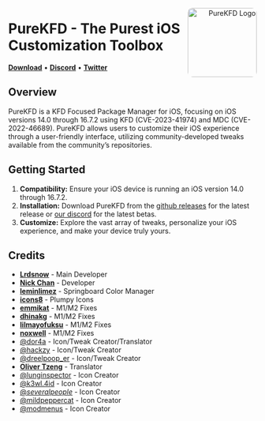 <p align="right">
  <img align="right" height="140" src="https://github.com/PureKFD/PureKFD/blob/main/Icon.png?raw=true" alt="PureKFD Logo" style="float: right; border-radius: 10px;"/>
</p>

<h1 align="left">PureKFD - The Purest iOS Customization Toolbox</h1>

<p align="left">
  <strong><a href="https://github.com/PureKFD/PureKFD/releases/latest">Download</a></strong>
  •
  <strong><a href="https://discord.gg/Kh8aKRfD3K">Discord</a></strong>
  •
  <strong><a href="https://twitter.com/Lrdsnow101">Twitter</a></strong>
</p>

## Overview

PureKFD is a KFD Focused Package Manager for iOS, focusing on iOS versions 14.0 through 16.7.2 using KFD (CVE-2023-41974) and MDC (CVE-2022-46689). PureKFD allows users to customize their iOS experience through a user-friendly interface, utilizing community-developed tweaks available from the community’s repositories.

## Getting Started

1. **Compatibility:** Ensure your iOS device is running an iOS version 14.0 through 16.7.2.
2. **Installation:** Download PureKFD from the [github releases](https://github.com/PureKFD/PureKFD/releases/latest) for the latest release or [our discord](https://discord.gg/Mve4nWJMrz) for the latest betas.
3. **Customize:** Explore the vast array of tweaks, personalize your iOS experience, and make your device truly yours.

## Credits

- [**Lrdsnow**](https://github.com/Lrdsnow) - Main Developer
- [**Nick Chan**](https://github.com/asdfugil) - Developer
- [**leminlimez**](https://github.com/leminlimez) - Springboard Color Manager
- [**icons8**](https://icons8.com) - Plumpy Icons
- [**emmikat**](https://github.com/emmikat) - M1/M2 Fixes
- [**dhinakg**](https://github.com/dhinakg) - M1/M2 Fixes
- [**lilmayofuksu**](https://github.com/lilmayofuksu) - M1/M2 Fixes
- [**noxwell**](https://github.com/noxwell) - M1/M2 Fixes
- [@dor4a](https://discord.com/users/455513497288310785) - Icon/Tweak Creator/Translator
- [@hackzy](https://discord.com/users/424899221267939328) - Icon/Tweak Creator
- [@dreelpoop_er](https://discord.com/users/669665537051197491) - Icon/Tweak Creator
- [**Oliver Tzeng**](https://github.com/olivertzeng) - Translator
- [@lunginspector](https://discord.com/users/1070904865657729035) - Icon Creator
- [@k3wl.4id](https://discord.com/users/717985587235258388) - Icon Creator
- [@_severalpeople_](https://discord.com/users/995151326264705074) - Icon Creator
- [@mildpeppercat](https://discord.com/users/822833988997218314) - Icon Creator
- [@modmenus](https://discord.com/users/672886506859266051) - Icon Creator
